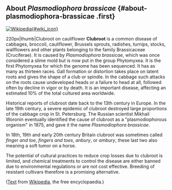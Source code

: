 About *Plasmodiophora brassicae* {#about-plasmodiophora-brassicae .first}
--------------------------------

[![Wikipedia](/img/wikipedia_logo_v2_en.png){#wiki_icon}](https://en.wikipedia.org/wiki/Clubroot)

220px\|thumb\|Clubroot on cauliflower **Clubroot** is a common disease
of cabbages, broccoli, cauliflower, Brussels sprouts, radishes, turnips,
stocks, wallflowers and other plants belonging to the family
Brassicaceae (Cruciferae). It is caused by *Plasmodiophora brassicae*,
which was once considered a slime mold but is now put in the group
Phytomyxea. It is the first Phytomyxea for which the genome has been
sequenced. It has as many as thirteen races. Gall formation or
distortion takes place on latent roots and gives the shape of a club or
spindle. In the cabbage such attacks on the roots cause undeveloped
heads or a failure to head at all, followed often by decline in vigor or
by death. It is an important disease, affecting an estimated 10% of the
total cultured area worldwide.

Historical reports of clubroot date back to the 13th century in Europe.
In the late 19th century, a severe epidemic of clubroot destroyed large
proportions of the cabbage crop in St. Petersburg. The Russian scientist
Mikhail Woronin eventually identified the cause of clubroot as a
\"plasmodiophorous organism\" in 1875, and gave it the name
*Plasmodiophora brassicae*.

In 18th, 19th and early 20th century Britain clubroot was sometimes
called *finger and toe*, *fingers and toes*, *anbury*, or *ambury*,
these last two also meaning a soft tumor on a horse.

The potential of cultural practices to reduce crop losses due to
clubroot is limited, and chemical treatments to control the disease are
either banned due to environmental regulations or are not cost
effective. Breeding of resistant cultivars therefore is a promising
alternative.

([Text](https://en.wikipedia.org/wiki/Clubroot) from
[Wikipedia](http://en.wikipedia.org/), the free encyclopaedia.)
